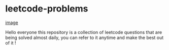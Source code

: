 # leetcode-problems
[image](https://user-images.githubusercontent.com/70540288/176545988-c4b504db-084b-422f-9e5c-613f14b2efae.png)

Hello everyone this repository is a collection of leetcode questions that are being solved almost daily, you can refer to it anytime and make the best out of it ! 
